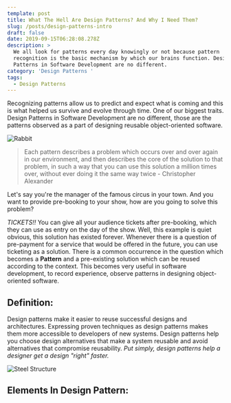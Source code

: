 ```yaml
---
template: post
title: What The Hell Are Design Patterns? And Why I Need Them?
slug: /posts/design-patterns-intro
draft: false
date: 2019-09-15T06:28:08.278Z
description: >
  We all look for patterns every day knowingly or not because pattern
  recognition is the basic mechanism by which our brains function. Design
  Patterns in Software Development are no different.
category: 'Design Patterns '
tags:
  - Design Patterns
---
```

Recognizing patterns allow us to predict and expect what is coming and this is what helped us survive and evolve through time. One of our biggest traits. Design Patterns in Software Development are no different, those are the patterns observed as a part of designing reusable object-oriented software.

![Rabbit](/media/rabbit.jpg "What do you see? Rabbit?")

> Each pattern describes a problem which occurs over and over again in our environment, and then describes the core of the solution to that problem, in such a way that you can use this solution a million times over, without ever doing it the same way twice - Christopher Alexander

Let's say you're the manager of the famous circus in your town. And you want to provide  pre-booking to your show, how are you going to solve this problem?

_TICKETS!!_ You can give all your audience tickets after pre-booking, which they can use as entry on the day of the show. Well, this example is quiet obvious, this solution has existed forever. Whenever there is a question of pre-payment for a service that would be offered in the future, you can use ticketing as a solution. There is a common occurrence in the question which becomes a **Pattern** and a pre-existing solution which can be reused according to the context. This becomes very useful in software development, to record experience, observe patterns in designing object-oriented software.

## Definition:

Design patterns make it easier to reuse successful designs and architectures. Expressing proven techniques as design patterns makes them more accessible to developers of new systems. Design patterns help you choose design alternatives that make a system reusable and avoid alternatives that compromise reusability. _Put simply, design patterns help a designer get a design "right" faster._ 

![Steel Structure](/media/structure.jpg "Elements Of A Pattern")

## Elements In Design Pattern:
